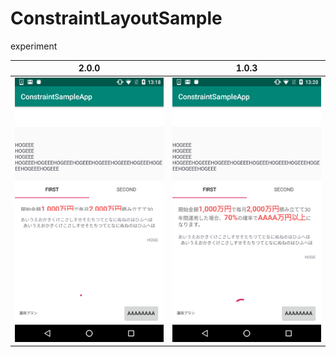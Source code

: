 # ConstraintLayoutSample
experiment

|2.0.0|1.0.3|
|---|---|
|![2.0.0](https://github.com/magiepooh/ConstraintLayoutSample/blob/master/art/device-2019-09-18-131847.png)|![1.0.3](https://github.com/magiepooh/ConstraintLayoutSample/blob/master/art/device-2019-09-18-132102.png)|

